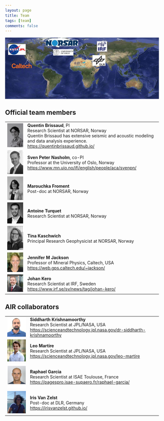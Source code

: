 ```yaml
---
layout: page
title: Team
tags: [team]
comments: false
---
```


![Map of members](../images/team/map_members_AIR.jpg)

## Official team members

|   |   |
|---|---|
| <img src="../images/team/QB.jpg%20(avatar_user_display).jpg" width="200"> | **Quentin Brissaud**, PI<br>Research Scientist at NORSAR, Norway<br>Quentin Brissaud has extensive seismic and acoustic modeling and data analysis experience.<br><a href="https://quentinbrissaud.github.io/">https://quentinbrissaud.github.io/</a> |
| <img src="../images/team/peternasholm.jpg%20(avatar_user_display).jpg" width="200"> | **Sven Peter Nasholm**, co-PI<br>Professor at the University of Oslo, Norway<br><a href="https://www.mn.uio.no/ifi/english/people/aca/svenpn/">https://www.mn.uio.no/ifi/english/people/aca/svenpn/</a> |
| <img src="../images/team/MAF.JPG%20(avatar_user_display).jpg" width="200"> | **Marouchka Froment**<br>Post-doc at NORSAR, Norway |
| <img src="../images/team/AntoineTurquet.jpg%20(avatar_user_display).jpg" width="200"> | **Antoine Turquet**<br>Research Scientist at NORSAR, Norway |
| <img src="../images/team/tinakaschwich.jpg%20(avatar_user_display).jpg" width="200"> | **Tina Kaschwich**<br>Principal Research Geophysicist at NORSAR, Norway |
| <img src="../images/team/jackson_jennifer_m.jpg" width="200"> | **Jennifer M Jackson**<br>Professor of Mineral Physics, Caltech, USA<br><a href="https://web.gps.caltech.edu/~jackson/">https://web.gps.caltech.edu/~jackson/</a> |
| <img src="../images/team/kero.jpg" width="200"> | **Johan Kero**<br>Research Scientist at IRF, Sweden<br><a href="https://www.irf.se/sv/news/tag/johan-kero/">https://www.irf.se/sv/news/tag/johan-kero/</a> |

## AIR collaborators

|   |   |
|---|---|
| <img src="../images/team/siddharth.png" width="100"> | **Siddharth Krishnamoorthy**<br>Research Scientist at JPL/NASA, USA<br><a href="https://scienceandtechnology.jpl.nasa.gov/dr-siddharth-krishnamoorthy">https://scienceandtechnology.jpl.nasa.gov/dr-siddharth-krishnamoorthy</a> |
| <img src="../images/team/Leo_Martire.jpg" width="100"> | **Leo Martire**<br>Research Scientist at JPL/NASA, USA<br><a href="https://scienceandtechnology.jpl.nasa.gov/leo-martire">https://scienceandtechnology.jpl.nasa.gov/leo-martire</a> |
| <img src="../images/team/raphael.png" width="100"> | **Raphael Garcia**<br>Research Scientist at ISAE Toulouse, France<br><a href="https://pagespro.isae-supaero.fr/raphael-garcia/">https://pagespro.isae-supaero.fr/raphael-garcia/</a> |
| <img src="../images/team/iris.png" width="100"> | **Iris Van Zelst**<br>Post-doc at DLR, Germany<br><a href="https://irisvanzelst.github.io/">https://irisvanzelst.github.io/</a> |

